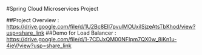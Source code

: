 #Spring Cloud Microservices Project

##Project Overview : https://drive.google.com/file/d/1U2Bc8EIl7pvulMOUxilSjzeAtsTbKhod/view?usp=share_link
##Demo for Load Balancer : https://drive.google.com/file/d/1-7CDJxQM00NFIpm7QX0w_8iKn1u-4ieV/view?usp=share_link

